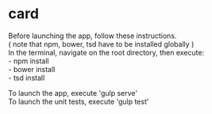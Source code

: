 # card
  
Before launching the app, follow these instructions.  
( note that npm, bower, tsd have to be installed globally )  
In the terminal, navigate on the root directory, then execute:  
    - npm install  
    - bower install  
    - tsd install  
    
To launch the app, execute 'gulp serve'  
To launch the unit tests, execute 'gulp test'
